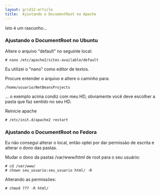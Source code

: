 ```yaml
---
layout: grid12-article
title:  Ajustando o DocumentRoot no Apache
---
```


Isto é um rascunho...

### Ajustando o DocumentRoot no Ubuntu

Altere o arquivo "default" no seguinte local:

	# nano /etc/apache2/sites-available/default

Eu utilizei o "nano" como editor de textos.

Procure entender o arquivo e altere o caminho para:

	/home/usuario/NetBeansProjects

... o exemplo acima condiz com meu HD, obviamente você deve
escolher a pasta que faz sentido no seu HD.


Reinicie apache

	# /etc/init.d/apache2 restart



### Ajustando o DocumentRoot no Fedora

Eu não consegui alterar o local, então 
optei por dar permissão de escrita e alterar o dono das pastas.

Mudar o dono da pastas /var/www/html de root para o seu usuário:
	
	# cd /var/www/
	# chown seu_usuario:seu_usuario html/ -R


Alterando as permissões:

	# chmod 777 -R html/
	



